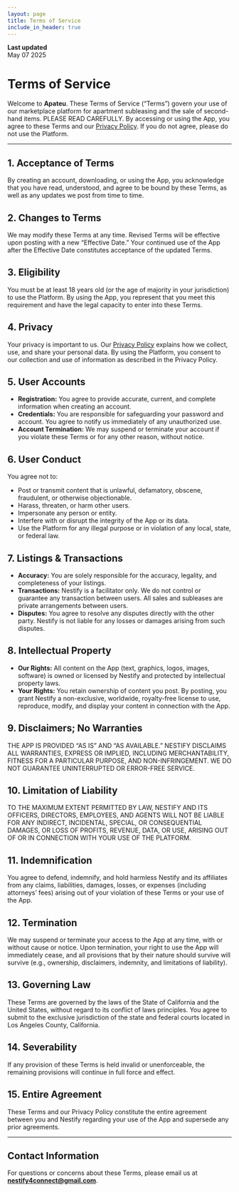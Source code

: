 ```yaml
---
layout: page
title: Terms of Service
include_in_header: true
---
```


**Last updated**  
May 07 2025

# Terms of Service

Welcome to **Apateu**. These Terms of Service (“Terms”) govern your use of our marketplace platform for apartment subleasing and the sale of second-hand items. PLEASE READ CAREFULLY. By accessing or using the App, you agree to these Terms and our [Privacy Policy](./privacypolicy.md). If you do not agree, please do not use the Platform.

---

## 1. Acceptance of Terms  
By creating an account, downloading, or using the App, you acknowledge that you have read, understood, and agree to be bound by these Terms, as well as any updates we post from time to time.  

## 2. Changes to Terms  
We may modify these Terms at any time. Revised Terms will be effective upon posting with a new “Effective Date.” Your continued use of the App after the Effective Date constitutes acceptance of the updated Terms.  

## 3. Eligibility  
You must be at least 18 years old (or the age of majority in your jurisdiction) to use the Platform. By using the App, you represent that you meet this requirement and have the legal capacity to enter into these Terms.  

## 4. Privacy  
Your privacy is important to us. Our [Privacy Policy](./privacypolicy.md) explains how we collect, use, and share your personal data. By using the Platform, you consent to our collection and use of information as described in the Privacy Policy.  

## 5. User Accounts  
- **Registration:** You agree to provide accurate, current, and complete information when creating an account.  
- **Credentials:** You are responsible for safeguarding your password and account. You agree to notify us immediately of any unauthorized use.  
- **Account Termination:** We may suspend or terminate your account if you violate these Terms or for any other reason, without notice.  

## 6. User Conduct  
You agree not to:  
- Post or transmit content that is unlawful, defamatory, obscene, fraudulent, or otherwise objectionable.  
- Harass, threaten, or harm other users.  
- Impersonate any person or entity.  
- Interfere with or disrupt the integrity of the App or its data.  
- Use the Platform for any illegal purpose or in violation of any local, state, or federal law.  

## 7. Listings & Transactions  
- **Accuracy:** You are solely responsible for the accuracy, legality, and completeness of your listings.  
- **Transactions:** Nestify is a facilitator only. We do not control or guarantee any transaction between users. All sales and subleases are private arrangements between users.  
- **Disputes:** You agree to resolve any disputes directly with the other party. Nestify is not liable for any losses or damages arising from such disputes.  

## 8. Intellectual Property  
- **Our Rights:** All content on the App (text, graphics, logos, images, software) is owned or licensed by Nestify and protected by intellectual property laws.  
- **Your Rights:** You retain ownership of content you post. By posting, you grant Nestify a non-exclusive, worldwide, royalty-free license to use, reproduce, modify, and display your content in connection with the App.  

## 9. Disclaimers; No Warranties  
THE APP IS PROVIDED “AS IS” AND “AS AVAILABLE.” NESTIFY DISCLAIMS ALL WARRANTIES, EXPRESS OR IMPLIED, INCLUDING MERCHANTABILITY, FITNESS FOR A PARTICULAR PURPOSE, AND NON-INFRINGEMENT. WE DO NOT GUARANTEE UNINTERRUPTED OR ERROR-FREE SERVICE.  

## 10. Limitation of Liability  
TO THE MAXIMUM EXTENT PERMITTED BY LAW, NESTIFY AND ITS OFFICERS, DIRECTORS, EMPLOYEES, AND AGENTS WILL NOT BE LIABLE FOR ANY INDIRECT, INCIDENTAL, SPECIAL, OR CONSEQUENTIAL DAMAGES, OR LOSS OF PROFITS, REVENUE, DATA, OR USE, ARISING OUT OF OR IN CONNECTION WITH YOUR USE OF THE PLATFORM.  

## 11. Indemnification  
You agree to defend, indemnify, and hold harmless Nestify and its affiliates from any claims, liabilities, damages, losses, or expenses (including attorneys’ fees) arising out of your violation of these Terms or your use of the App.  

## 12. Termination  
We may suspend or terminate your access to the App at any time, with or without cause or notice. Upon termination, your right to use the App will immediately cease, and all provisions that by their nature should survive will survive (e.g., ownership, disclaimers, indemnity, and limitations of liability).  

## 13. Governing Law  
These Terms are governed by the laws of the State of California and the United States, without regard to its conflict of laws principles. You agree to submit to the exclusive jurisdiction of the state and federal courts located in Los Angeles County, California.  

## 14. Severability  
If any provision of these Terms is held invalid or unenforceable, the remaining provisions will continue in full force and effect.  

## 15. Entire Agreement  
These Terms and our Privacy Policy constitute the entire agreement between you and Nestify regarding your use of the App and supersede any prior agreements.  

---

## Contact Information  
For questions or concerns about these Terms, please email us at **nestify4connect@gmail.com**.